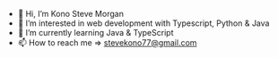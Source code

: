 - 👋 Hi, I’m Kono Steve Morgan
- 👀 I’m interested in web development with Typescript, Python & Java
- 🌱 I’m currently learning Java & TypeScript
- 📫 How to reach me => stevekono77@gmail.com

<!---
Morgan237/Morgan237 is a ✨ special ✨ repository because its `README.md` (this file) appears on your GitHub profile.
You can click the Preview link to take a look at your changes.
--->
